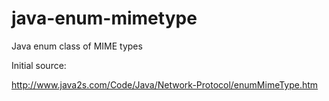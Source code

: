 java-enum-mimetype
==================

Java enum class of MIME types

Initial source:

http://www.java2s.com/Code/Java/Network-Protocol/enumMimeType.htm
